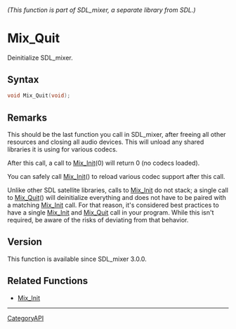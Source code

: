 ###### (This function is part of SDL_mixer, a separate library from SDL.)
# Mix_Quit

Deinitialize SDL_mixer.

## Syntax

```c
void Mix_Quit(void);

```

## Remarks

This should be the last function you call in SDL_mixer, after freeing all
other resources and closing all audio devices. This will unload any shared
libraries it is using for various codecs.

After this call, a call to [Mix_Init](Mix_Init)(0) will return 0 (no codecs
loaded).

You can safely call [Mix_Init](Mix_Init)() to reload various codec support
after this call.

Unlike other SDL satellite libraries, calls to [Mix_Init](Mix_Init) do not
stack; a single call to [Mix_Quit](Mix_Quit)() will deinitialize everything
and does not have to be paired with a matching [Mix_Init](Mix_Init) call.
For that reason, it's considered best practices to have a single
[Mix_Init](Mix_Init) and [Mix_Quit](Mix_Quit) call in your program. While
this isn't required, be aware of the risks of deviating from that behavior.

## Version

This function is available since SDL_mixer 3.0.0.

## Related Functions

* [Mix_Init](Mix_Init)

----
[CategoryAPI](CategoryAPI)

